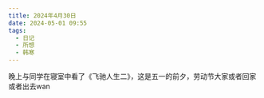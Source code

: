 ```yaml
---
title: 2024年4月30日
date: 2024-05-01 09:55
tags:
  - 日记
  - 所想
  - 韩寒
---
```

晚上与同学在寝室中看了《飞驰人生二》，这是五一的前夕，劳动节大家或者回家或者出去wan